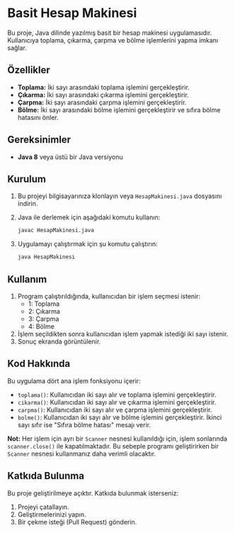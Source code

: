 # Basit Hesap Makinesi

Bu proje, Java dilinde yazılmış basit bir hesap makinesi uygulamasıdır. Kullanıcıya toplama, çıkarma, çarpma ve bölme işlemlerini yapma imkanı sağlar.

## Özellikler

- **Toplama:** İki sayı arasındaki toplama işlemini gerçekleştirir.
- **Çıkarma:** İki sayı arasındaki çıkarma işlemini gerçekleştirir.
- **Çarpma:** İki sayı arasındaki çarpma işlemini gerçekleştirir.
- **Bölme:** İki sayı arasındaki bölme işlemini gerçekleştirir ve sıfıra bölme hatasını önler.

## Gereksinimler

- **Java 8** veya üstü bir Java versiyonu

## Kurulum

1. Bu projeyi bilgisayarınıza klonlayın veya `HesapMakinesi.java` dosyasını indirin.
2. Java ile derlemek için aşağıdaki komutu kullanın:

    ```bash
    javac HesapMakinesi.java
    ```

3. Uygulamayı çalıştırmak için şu komutu çalıştırın:

    ```bash
    java HesapMakinesi
    ```

## Kullanım

1. Program çalıştırıldığında, kullanıcıdan bir işlem seçmesi istenir:
   - 1: Toplama
   - 2: Çıkarma
   - 3: Çarpma
   - 4: Bölme
2. İşlem seçildikten sonra kullanıcıdan işlem yapmak istediği iki sayı istenir.
3. Sonuç ekranda görüntülenir.

## Kod Hakkında

Bu uygulama dört ana işlem fonksiyonu içerir:
- `toplama()`: Kullanıcıdan iki sayı alır ve toplama işlemini gerçekleştirir.
- `cikarma()`: Kullanıcıdan iki sayı alır ve çıkarma işlemini gerçekleştirir.
- `carpma()`: Kullanıcıdan iki sayı alır ve çarpma işlemini gerçekleştirir.
- `bolme()`: Kullanıcıdan iki sayı alır ve bölme işlemini gerçekleştirir. İkinci sayı sıfır ise "Sıfıra bölme hatası" mesajı verir.

**Not:** Her işlem için ayrı bir `Scanner` nesnesi kullanıldığı için, işlem sonlarında `scanner.close()` ile kapatılmaktadır. Bu sebeple programı geliştirirken bir `Scanner` nesnesi kullanmanız daha verimli olacaktır.

## Katkıda Bulunma

Bu proje geliştirilmeye açıktır. Katkıda bulunmak isterseniz:
1. Projeyi çatallayın.
2. Geliştirmelerinizi yapın.
3. Bir çekme isteği (Pull Request) gönderin.
